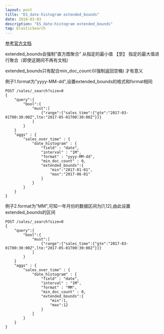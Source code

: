 ```yaml
---
layout: post
title: "ES_date-histogram extended_bounds"
date: 2018-03-03
description: "ES_date-histogram extended_bounds"
tag: ElasticSearch
---
```


[参考官方文档](https://www.elastic.co/guide/en/elasticsearch/reference/current/search-aggregations-bucket-histogram-aggregation.html#search-aggregations-bucket-histogram-aggregation-extended-bounds)

extended_bounds会强制”直方图聚合” 从指定的最小值 【至】 指定的最大值进行聚合（即使这期间不再有文档）

extended_bounds只有配合min_doc_count:0(强制返回空桶) 才有意义

例子1.format为"yyyy-MM-dd",设置extended_bounds的格式和format相同
```
POST /sales/_search?size=0
{
    "query":{
        "bool":{
            "must":[
                {"range":{"sales_time":{"gte":"2017-03-01T00:30:00Z",lte:"2017-05-01T00:30:00Z"}}}
            ]
        }
    }
    "aggs" : {
        "sales_over_time" : {
            "date_histogram" : {
                "field" : "date",
                "interval" : "1M",
                "format" : "yyyy-MM-dd",
                "min_doc_count" : 0,
                "extended_bounds":{
                    "min":"2017-01-01",
                    "max":"2017-06-01"
                }
            }
        }
    }
}

```


例子2.format为"MM",可知一年月份的数据区间为[1,12],由此设置extended_bounds的区间
```
POST /sales/_search?size=0
{
    "query":{
        "bool":{
            "must":[
                {"range":{"sales_time":{"gte":"2017-03-01T00:30:00Z",lte:"2017-05-01T00:30:00Z"}}}
            ]
        }
    }
    "aggs" : {
        "sales_over_time" : {
            "date_histogram" : {
                "field" : "date",
                "interval" : "1M",
                "format" : "MM",
                "min_doc_count" : 0,
                "extended_bounds":{
                    "min":1,
                    "max":12
                }
            }
        }
    }
}

```
